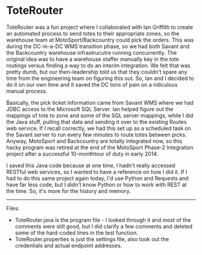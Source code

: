 # ToteRouter

ToteRouter was a fun project where I collaborated with Ian Griffith to create an automated process to send totes to their appropriate zones, so the warehouse team at MotoSport/Backcountry could pick the orders.  This was during the DC-in-a-DC WMS transition phase, so we had both Savant and the Backcountry warehouse infrastrucutre running concurrently.  The original idea was to have a warehouse staffer manually key in the tote routings versus finding a way to do an interim integration.  We felt that was pretty dumb, but our then-leadership told us that they couldn't spare any time from the engineering team on figuring this out.  So, Ian and I decided to do it on our own time and it saved the DC tons of pain on a ridiculous manual process. 

Basically, the pick ticket information came from Savant WMS where we had JDBC access to the Microsoft SQL Server.  Ian helped figure out the mappings of tote to zone and some of the SQL server mappings, while I did the Java stuff, pulling that data and sending it over to the existing Routes web service.  If I recall correctly, we had this set up as a scheduled task on the Savant server to run every few minutes to route totes between picks.  Anyway, MotoSport and Backcountry are totally integrated now, so this hacky program was retired at the end of the MotoSport Phase-2 Integration project after a successful 10-monthtour of duty in early 2014.

I saved this Java code because at one time, I hadn't really accessed RESTful web services, so I wanted to have a reference on how I did it.  If I had to do this same project again today, I'd use Python and Requests and have far less code, but I didn't know Python or how to work with REST at the time.  So, it's more for the history and memory.

------------
Files:
* ToteRouter.java is the program file - I looked through it and most of the comments were still good, but I did clarify a few comments and deleted some of the hard-coded lines in the test function.
* ToteRouter.properties is just the settings file, also took out the credentials and actual endpoint addresses.

